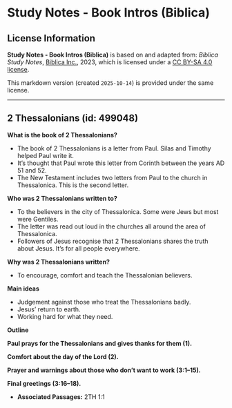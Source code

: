 # Study Notes - Book Intros (Biblica)

## License Information

**Study Notes - Book Intros (Biblica)** is based on and adapted from: _Biblica Study Notes_, [Biblica Inc.](https://www.biblica.com/), 2023, which is licensed under a [CC BY-SA 4.0 license](https://creativecommons.org/licenses/by-sa/4.0/legalcode.en).

This markdown version (created `2025-10-14`) is provided under the same license.



--------------------------------

## 2 Thessalonians (id: 499048)

**What is the book of 2 Thessalonians?**

* The book of 2 Thessalonians is a letter from Paul. Silas and Timothy helped Paul write it.
* It’s thought that Paul wrote this letter from Corinth between the years AD 51 and 52\.
* The New Testament includes two letters from Paul to the church in Thessalonica. This is the second letter.

**Who was 2 Thessalonians written to?**

* To the believers in the city of Thessalonica. Some were Jews but most were Gentiles.
* The letter was read out loud in the churches all around the area of Thessalonica.
* Followers of Jesus recognise that 2 Thessalonians shares the truth about Jesus. It’s for all people everywhere.

**Why was 2 Thessalonians written?**

* To encourage, comfort and teach the Thessalonian believers.

**Main ideas**

* Judgement against those who treat the Thessalonians badly.
* Jesus’ return to earth.
* Working hard for what they need.

**Outline**

**Paul prays for the Thessalonians and gives thanks for them (1\).**

**Comfort about the day of the Lord (2\).**

**Prayer and warnings about those who don’t want to work (3:1–15\).**

**Final greetings (3:16–18\).**

* **Associated Passages:** 2TH 1:1

